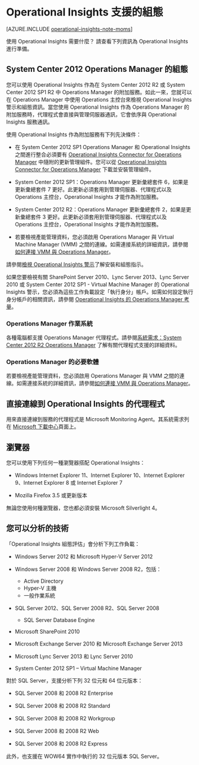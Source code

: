 <properties
   pageTitle="Operational Insights 支援的組態"
   description="深入了解 Operational Insights 所需的組態"
   services="operational-insights"
   documentationCenter=""
   authors="bandersmsft"
   manager="jwhit"
   editor="tysonn" />
<tags
   ms.service="operational-insights"
   ms.devlang="na"
   ms.topic="article"
   ms.tgt_pltfrm="na"
   ms.workload="na"
   ms.date="09/10/2015"
   ms.author="banders" />

# Operational Insights 支援的組態

[AZURE.INCLUDE [operational-insights-note-moms](../../includes/operational-insights-note-moms.md)]

使用 Operational Insights 需要什麼？ 請查看下列資訊為 Operational Insights 進行準備。


## System Center 2012 Operations Manager 的組態

您可以使用 Operational Insights 作為在 System Center 2012 R2 或 System Center 2012 SP1 R2 中 Operations Manager 的附加服務。如此一來，您就可以在 Operations Manager 中使用 Operations 主控台來檢視 Operational Insights 警示和組態資訊。當您使用 Operational Insights 作為 Operations Manager 的附加服務時，代理程式會直接與管理伺服器通訊，它會依序與 Operational Insights 服務通訊。

使用 Operational Insights 作為附加服務有下列先決條件：


- 在 System Center 2012 SP1 Operations Manager 和 Operational Insights 之間進行整合必須要有 [Operational Insights Connector for Operations Manager](https://www.microsoft.com/zh-TW/download/details.aspx?id=38199) 中隨附的更新管理組件。您可以從 [Operational Insights Connector for Operations Manager](https://www.microsoft.com/zh-TW/download/details.aspx?id=38199) 下載並安裝管理組件。

- System Center 2012 SP1：Operations Manager 更新彙總套件 6，如果是更新彙總套件 7 更好。此更新必須套用到管理伺服器、代理程式以及 Operations 主控台，Operational Insights 才能作為附加服務。

- System Center 2012 R2：Operations Manager 更新彙總套件 2，如果是更新彙總套件 3 更好。此更新必須套用到管理伺服器、代理程式以及 Operations 主控台，Operational Insights 才能作為附加服務。

- 若要檢視產能管理資料，您必須啟用 Operations Manager 與 Virtual Machine Manager (VMM) 之間的連線。如需連接系統的詳細資訊，請參閱[如何連接 VMM 與 Operations Manager](https://technet.microsoft.com/zh-TW/library/hh882396.aspx)。

請參閱[檢視 Operational Insights 警示](http://go.microsoft.com/fwlink/?LinkID=293793)了解安裝和組態指示。

如果您要檢視有關 SharePoint Server 2010、Lync Server 2013、Lync Server 2010 或 System Center 2012 SP1 - Virtual Machine Manager 的 Operational Insights 警示，您必須為這些工作負載設定「執行身分」帳戶。如需如何設定執行身分帳戶的相關資訊，請參閱 [Operational Insights 的 Operations Manager 考量](operational-insights-operations-manager.md)。


### Operations Manager 作業系統

各種電腦都支援 Operations Manager 代理程式。請參閱[系統需求：System Center 2012 R2 Operations Manager](https://technet.microsoft.com/library/dn249696.aspx) 了解有關代理程式支援的詳細資料。

### Operations Manager 的必要軟體

若要檢視產能管理資料，您必須啟用 Operations Manager 與 VMM 之間的連線。如需連接系統的詳細資訊，請參閱[如何連接 VMM 與 Operations Manager](https://technet.microsoft.com/zh-TW/library/hh882396.aspx)。

## 直接連線到 Operational Insights 的代理程式

用來直接連線到服務的代理程式是 Microsoft Monitoring Agent。其系統需求列在 [Microsoft 下載中心](https://www.microsoft.com/zh-TW/download/details.aspx?id=40316&e6b34bbe-475b-1abd-2c51-b5034bcdd6d2=True)頁面上。

## 瀏覽器

您可以使用下列任何一種瀏覽器搭配 Operational Insights：

- Windows Internet Explorer 11、Internet Explorer 10、Internet Explorer 9、Internet Explorer 8 或 Internet Explorer 7

- Mozilla Firefox 3.5 或更新版本

無論您使用何種瀏覽器，您也都必須安裝 Microsoft Silverlight 4。

## 您可以分析的技術

「Operational Insights 組態評估」會分析下列工作負載：

- Windows Server 2012 和 Microsoft Hyper-V Server 2012

- Windows Server 2008 和 Windows Server 2008 R2，包括：
    - Active Directory
	- Hyper-V 主機
	- 一般作業系統

- SQL Server 2012、SQL Server 2008 R2、SQL Server 2008
    - SQL Server Database Engine

- Microsoft SharePoint 2010

- Microsoft Exchange Server 2010 和 Microsoft Exchange Server 2013

- Microsoft Lync Server 2013 和 Lync Server 2010

- System Center 2012 SP1 – Virtual Machine Manager

對於 SQL Server，支援分析下列 32 位元和 64 位元版本：

- SQL Server 2008 和 2008 R2 Enterprise

- SQL Server 2008 和 2008 R2 Standard

- SQL Server 2008 和 2008 R2 Workgroup

- SQL Server 2008 和 2008 R2 Web

- SQL Server 2008 和 2008 R2 Express

此外，也支援在 WOW64 實作中執行的 32 位元版本 SQL Server。

<!---HONumber=Sept15_HO3-->